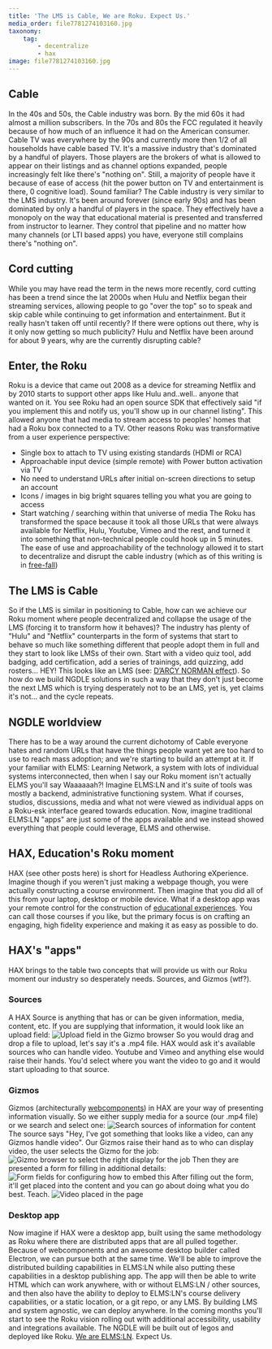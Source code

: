 ```yaml
---
title: 'The LMS is Cable, We are Roku. Expect Us.'
media_order: file7781274103160.jpg
taxonomy:
    tag:
        - decentralize
        - hax
image: file7781274103160.jpg
---
```


## Cable
In the 40s and 50s, the Cable industry was born. By the mid 60s it had almost a million subscribers. In the 70s and 80s the FCC regulated it heavily because of how much of an influence it had on the American consumer. Cable TV was everywhere by the 90s and currently more then 1/2 of all households have cable based TV. It's a massive industry that's dominated by a handful of players. Those players are the brokers of what is allowed to appear on their listings and as channel options expanded, people increasingly felt like there's "nothing on". Still, a majority of people have it because of ease of access (hit the power button on TV and entertainment is there, 0 cognitive load).
Sound familiar? The Cable industry is very similar to the LMS industry. It's been around forever (since early 90s) and has been dominated by only a handful of players in the space. They effectively have a monopoly on the way that educational material is presented and transferred from instructor to learner. They control that pipeline and no matter how many channels (or LTI based apps) you have, everyone still complains there's "nothing on".
## Cord cutting
While you may have read the term in the news more recently, cord cutting has been a trend since the lat 2000s when Hulu and Netflix began their streaming services, allowing people to go "over the top" so to speak and skip cable while continuing to get information and entertainment. But it really hasn't taken off until recently? If there were options out there, why is it only now getting so much publicity? Hulu and Netflix have been around for about 9 years, why are the currently disrupting cable?
## Enter, the Roku
Roku is a device that came out 2008 as a device for streaming Netflix and by 2010 starts to support other apps like Hulu and..well.. anyone that wanted on it. You see Roku had an open source SDK that effectively said "if you implement this and notify us, you'll show up in our channel listing". This allowed anyone that had media to stream access to peoples' homes that had a Roku box connected to a TV.
Other reasons Roku was transformative from a user experience perspective:
- Single box to attach to TV using existing standards (HDMI or RCA)
- Approachable input device (simple remote) with Power button activation via TV
- No need to understand URLs after initial on-screen directions to setup an account
- Icons / images in big bright squares telling you what you are going to access
- Start watching / searching within that universe of media
The Roku has transformed the space because it took all those URLs that were always available for Netflix, Hulu, Youtube, Vimeo and the rest, and turned it into something that non-technical people could hook up in 5 minutes. The ease of use and approachability of the technology allowed it to start to decentralize and disrupt the cable industry (which as of this writing is in [free-fall](http://www.businessinsider.com/espn-losing-subscribers-not-ratings-viewers-2017-9))
## The LMS is Cable
So if the LMS is similar in positioning to Cable, how can we achieve our Roku moment where people decentralized and collapse the usage of the LMS (forcing it to transform how it behaves)? The industry has plenty of "Hulu" and "Netflix" counterparts in the form of systems that start to behave so much like something different that people adopt them in full and they start to look like LMSs of their own. Start with a video quiz tool, add badging, add certification, add a series of trainings, add quizzing, add rosters... HEY! This looks like an LMS (see: [D’ARCY NORMAN effect](https://darcynorman.net/2013/02/15/normans-law-of-elearning-tool-convergence/)).
So how do we build NGDLE solutions in such a way that they don't just become the next LMS which is trying desperately not to be an LMS, yet is, yet claims it's not... and the cycle repeats.
## NGDLE worldview
There has to be a way around the current dichotomy of Cable everyone hates and random URLs that have the things people want yet are too hard to use to reach mass adoption; and we're starting to build an attempt at it.
If your familiar with ELMS: Learning Network, a system with lots of individual systems interconnected, then when I say our Roku moment isn't actually ELMS you'll say Waaaaaah?!
Imagine ELMS:LN and it's suite of tools was mostly a backend, administrative functioning system. What if courses, studios, discussions, media and what not were viewed as individual apps on a Roku-esk interface geared towards education. Now, imagine traditional ELMS:LN "apps" are just some of the apps available and we instead showed everything that people could leverage, ELMS and otherwise.
## HAX, Education's Roku moment
HAX (see other posts here) is short for Headless Authoring eXperience. Imagine though if you weren't just making a webpage though, you were actually constructing a course environment. Then imagine that you did all of this from your laptop, desktop or mobile device. What if a desktop app was your remote control for the construction of [educational experiences](https://btopro.com/blog/creating-the-decentralized-instructional-experience-app). You can call those courses if you like, but the primary focus is on crafting an engaging, high fidelity experience and making it as easy as possible to do.
## HAX's "apps"
HAX brings to the table two concepts that will provide us with our Roku moment our industry so desperately needs. Sources, and Gizmos (wtf?).
### Sources
A HAX Source is anything that has or can be given information, media, content, etc. If you are supplying that information, it would look like an upload field:
![Upload field in the Gizmo browser](2017-12-21_13-42-55.jpg)
So you would drag and drop a file to upload, let's say it's a .mp4 file. HAX would ask it's available sources who can handle video. Youtube and Vimeo and anything else would raise their hands. You'd select where you want the video to go and it would start uploading to that source.
### Gizmos
Gizmos (architecturally [webcomponents](https://btopro.com/blog/betting-on-webcomponents-to-bring-about-ngdle)) in HAX are your way of presenting information visually. So we either supply media for a source (our .mp4 file) or we search and select one:
![Search sources of information for content](2017-12-21_14-02-25.jpg)
The source says "Hey, I've got something that looks like a video, can any Gizmos handle video". Our Gizmos raise their hand as to who can display video, the user selects the Gizmo for the job:
![Gizmo browser to select the right display for the job](2017-12-21_14-02-38.jpg)
Then they are presented a form for filling in additional details:
![Form fields for configuring how to embed this](2017-12-21_14-30-55.jpg)
After filling out the form, it'll get placed into the content and you can go about doing what you do best. Teach.
![Video placed in the page](2017-12-21_14-34-51.jpg)
### Desktop app
Now imagine if HAX were a desktop app, built using the same methodology as Roku where there are distributed apps that are all pulled together. Because of webcomponents and an awesome desktop builder called Electron, we can pursue both at the same time. We'll be able to improve the distributed building capabilities in ELMS:LN while also putting these capabilities in a desktop publishing app. The app will then be able to write HTML which can work anywhere, with or without ELMS:LN / other sources, and then also have the ability to deploy to ELMS:LN's course delivery capabilities, or a static location, or a git repo, or any LMS.
By building LMS and system agnostic, we can deploy anywhere. In the coming months you'll start to see the Roku vision rolling out with additional accessibility, usability and integrations available.
The NGDLE will be built out of legos and deployed like Roku.
[We are ELMS:LN](https://www.elmsln.org/stranger-things/).
Expect Us.